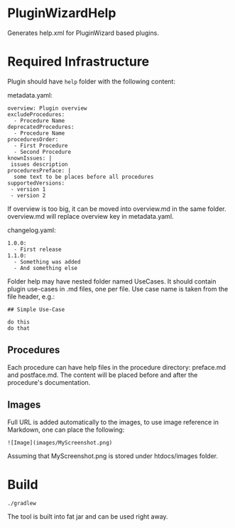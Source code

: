 # PluginWizardHelp

Generates help.xml for PluginWizard based plugins.

# Required Infrastructure

Plugin should have `help` folder with the following content:

metadata.yaml:

```
overview: Plugin overview
excludeProcedures:
  - Procedure Name
deprecatedProcedures:
  - Procedure Name 
proceduresOrder:
  - First Procedure
  - Second Procedure
knownIssues: |
 issues description
proceduresPreface: |
  some text to be places before all procedures
supportedVersions:
 - version 1
 - version 2
```

If overview is too big, it can be moved into overview.md in the same folder. overview.md will replace overview key in metadata.yaml.

changelog.yaml:
```
1.0.0:
  - First release
1.1.0:
  - Something was added
  - And something else
```

Folder help may have nested folder named UseCases. It should contain plugin use-cases in .md files, one per file. Use case name is taken from the file header, e.g.:

```
## Simple Use-Case

do this
do that
```

## Procedures

Each procedure can have help files in the procedure directory: preface.md and postface.md. The content will be placed before and after the procedure's documentation.

## Images

Full URL is added automatically to the images, to use image reference in Markdown, one can place the following:

```
![Image](images/MyScreenshot.png)	
```
Assuming that MyScreenshot.png is stored under htdocs/images folder.


# Build

```
./gradlew
```

The tool is built into fat jar and can be used right away.
